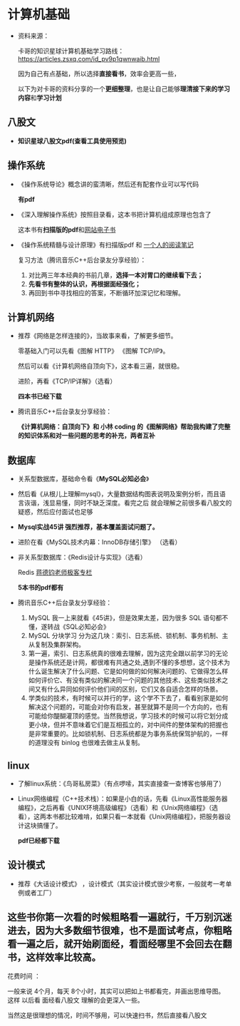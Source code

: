 # 计算机基础

- 资料来源：

  卡哥的知识星球计算机基础学习路线：https://articles.zsxq.com/id_pv9p1qwnwaib.html

  因为自己有点基础，所以选择**直接看书**，效率会更高一些，

  以下为对卡哥的资料分享的一个**更细整理**，也是让自己能够**理清接下来的学习内容**和**学习计划**

## 八股文

- **知识星球八股文pdf(查看工具使用预览)**

## 操作系统

- 《操作系统导论》概念讲的蛮清晰，然后还有配套作业可以写代码

  **有pdf**

- 《深入理解操作系统》按照目录看，这本书把计算机组成原理也包含了

  这本书有**扫描版的pdf**和[网站电子书](https://hansimov.gitbook.io/csapp/)

- 《操作系统精髓与设计原理》有扫描版pdf 和 [一个人的阅读笔记](https://github.com/Weijun-Lin/Notes)

  复习方法（腾讯音乐C++后台录友分享经验）：

    1. 对比两三年本经典的书前几章，**选择一本对胃口的继续看下去；**
    2. **先看书有整体的认识，再根据面经强化；**
    3. 再回到书中寻找相应的答案，不断循环加深记忆和理解。

## 计算机网络

  - 推荐《网络是怎样连接的》，当故事来看，了解更多细节。

    零基础入门可以先看《图解 HTTP》 《图解 TCP/IP》。

    然后可以看《计算机网络自顶向下》，这本看三遍，就很稳。

    进阶，再看《TCP/IP详解》（选看）

    **四本书已经下载**

- 腾讯音乐C++后台录友分享经验：

  **《计算机网络：自顶向下》和 小林 coding 的《图解网络》帮助我构建了完整的知识体系和对一些问题的思考的补充，两者互补**

## 数据库

- 关系型数据库，基础命令看《**MySQL必知必会**》

- 然后看《从根儿上理解mysql》，大量数据结构图表说明及案例分析，而且语言诙谐，浅显易懂，同时不缺乏深度。看完之后 就会理解之前很多看八股文的疑惑，然后应付面试也足够

- **Mysql实战45讲  强烈推荐，基本覆盖面试问题了。**

- 进阶在看《MySQL技术内幕：InnoDB存储引擎》 （选看）

- 非关系型数据库：《Redis设计与实现》（选看）

    Redis [蒋德钧老师极客专栏](https://time.geekbang.org/search?q=redis)

    **5本书的pdf都有**

- 腾讯音乐C++后台录友分享经验：
  1. MySQL 我一上来就看《45讲》，但是效果太差，因为很多 SQL 语句都不懂，遂转战《SQL必知必会》
  2. MySQL 分块学习 分为这几块：索引、日志系统、锁机制、事务机制、主从复制及集群架构。
  3. 第一遍，索引、日志系统真的很难去理解，因为这完全跟以前学习的无论是操作系统还是计网，都很难有共通之处,遇到不懂的多想想，这个技术为什么诞生解决了什么问题、它是如何做的如何解决问题的、它做得怎么样如何评价它、有没有类似的解决同一个问题的其他技术、这些类似技术之间又有什么异同如何评价他们间的区别，它们又各自适合怎样的场景。
  4. 学类似的技术，有时候可以并行的学，这个学不下去了，看看别家是如何解决这个问题的，可能会对你有启发，甚至就算不是同一个方向的，也有可能给你醍醐灌顶的感觉。当然我想说，学习技术的时候可以将它划分成更小块，但并不意味着它们是互相孤立的，对中间件的整体架构的把握也是非常重要的。比如锁机制、日志系统都是为事务系统保驾护航的，一样的道理没有 binlog 也很难去做主从复制。



## linux

- 了解linux系统：《鸟哥私房菜》（有点啰嗦，其实直接查一查博客也够用了）

- Linux网络编程（C++技术栈）：如果是小白的话，先看《Linux高性能服务器编程》，之后再看《UNIX环境高级编程》（选看）和《Unix网络编程》（选看），这两本书都比较难啃，如果只看一本就看《Unix网络编程》，把服务器设计这块搞懂了。 

    **pdf已经都下载**

## 设计模式

- 推荐《大话设计模式》 ，设计模式（其实设计模式很少考察，一般就考一考单例或者工厂）


## **这些书你第一次看的时候粗略看一遍就行，千万别沉迷进去，因为大多数细节很难，也不是面试考点，你粗略看一遍之后，就开始刷面经，看面经哪里不会回去在翻书，这样效率比较高。**

花费时间 ：

一般来说 4个月，每天 8个小时，其实可以把如上书都看完，并画出思维导图。 这样 以后看 面经看八股文 理解的会更深入一些。





当然这是很理想的情况，时间不够用，可以快速扫书，然后直接看八股文






